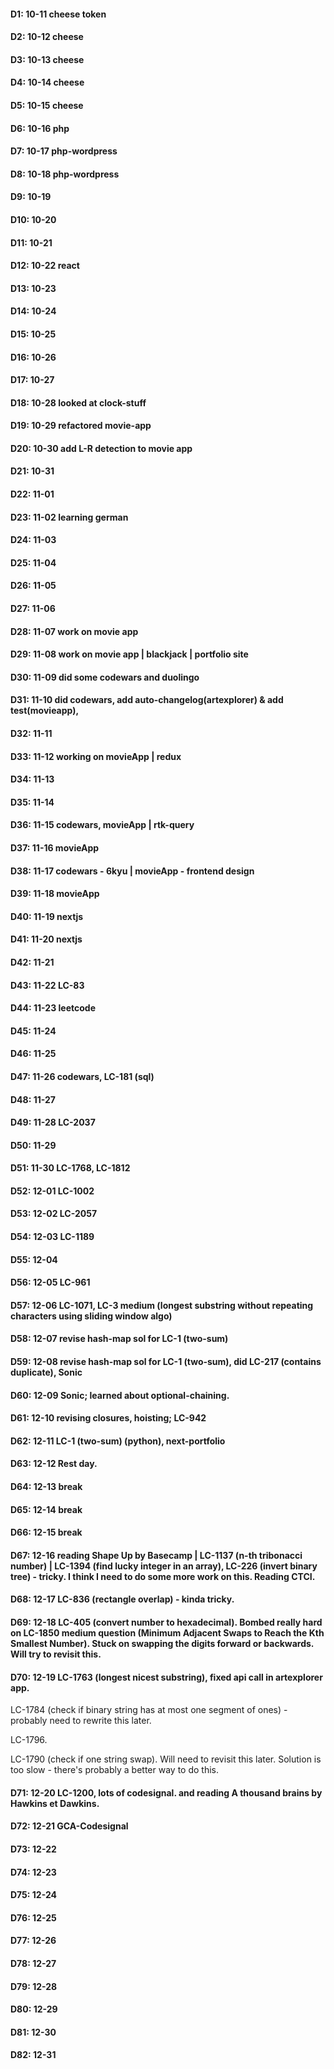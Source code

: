 #### D1: 10-11 cheese token
#### D2: 10-12 cheese
#### D3: 10-13 cheese
#### D4: 10-14 cheese
#### D5: 10-15 cheese
#### D6: 10-16 php
#### D7: 10-17 php-wordpress
#### D8: 10-18 php-wordpress
#### D9: 10-19 
#### D10: 10-20
#### D11: 10-21
#### D12: 10-22 react
#### D13: 10-23
#### D14: 10-24
#### D15: 10-25
#### D16: 10-26
#### D17: 10-27
#### D18: 10-28 looked at clock-stuff
#### D19: 10-29 refactored movie-app
#### D20: 10-30 add L-R detection to movie app
#### D21: 10-31
#### D22: 11-01
#### D23: 11-02 learning german
#### D24: 11-03
#### D25: 11-04
#### D26: 11-05
#### D27: 11-06 
#### D28: 11-07 work on movie app
#### D29: 11-08 work on movie app | blackjack | portfolio site
#### D30: 11-09 did some codewars and duolingo
#### D31: 11-10 did codewars, add auto-changelog(artexplorer) & add test(movieapp),  
#### D32: 11-11
#### D33: 11-12 working on movieApp | redux
#### D34: 11-13
#### D35: 11-14
#### D36: 11-15 codewars, movieApp | rtk-query
#### D37: 11-16 movieApp
#### D38: 11-17 codewars - 6kyu | movieApp - frontend design
#### D39: 11-18 movieApp
#### D40: 11-19 nextjs
#### D41: 11-20 nextjs
#### D42: 11-21
#### D43: 11-22 LC-83
#### D44: 11-23 leetcode
#### D45: 11-24
#### D46: 11-25
#### D47: 11-26 codewars, LC-181 (sql)
#### D48: 11-27
#### D49: 11-28 LC-2037
#### D50: 11-29 
#### D51: 11-30 LC-1768, LC-1812
#### D52: 12-01 LC-1002
#### D53: 12-02 LC-2057
#### D54: 12-03 LC-1189
#### D55: 12-04 
#### D56: 12-05 LC-961
#### D57: 12-06 LC-1071, LC-3 medium (longest substring without repeating characters using sliding window algo)
#### D58: 12-07 revise hash-map sol for LC-1 (two-sum)
#### D59: 12-08 revise hash-map sol for LC-1 (two-sum), did LC-217 (contains duplicate), Sonic
#### D60: 12-09 Sonic; learned about optional-chaining.
#### D61: 12-10 revising closures, hoisting; LC-942
#### D62: 12-11 LC-1 (two-sum) (python), next-portfolio 
#### D63: 12-12 Rest day.
#### D64: 12-13 break
#### D65: 12-14 break
#### D66: 12-15 break
#### D67: 12-16 reading Shape Up by Basecamp | LC-1137 (n-th tribonacci number) | LC-1394 (find lucky integer in an array), LC-226 (invert binary tree) - tricky. I think I need to do some more work on this. Reading CTCI.
#### D68: 12-17 LC-836 (rectangle overlap) - kinda tricky.
#### D69: 12-18 LC-405 (convert number to hexadecimal). Bombed really hard on LC-1850 medium question (Minimum Adjacent Swaps to Reach the Kth Smallest Number). Stuck on swapping the digits forward or backwards. Will try to revisit this.
#### D70: 12-19 LC-1763 (longest nicest substring), fixed api call in artexplorer app. 

LC-1784 (check if binary string has at most one segment of ones) - probably need to rewrite this later. 

LC-1796. 

LC-1790 (check if one string swap). Will need to revisit this later. Solution is too slow - there's probably a better way to do this.

#### D71: 12-20 LC-1200, lots of codesignal. and reading A thousand brains by Hawkins et Dawkins.
#### D72: 12-21 GCA-Codesignal
#### D73: 12-22
#### D74: 12-23
#### D75: 12-24
#### D76: 12-25
#### D77: 12-26
#### D78: 12-27
#### D79: 12-28
#### D80: 12-29
#### D81: 12-30
#### D82: 12-31
